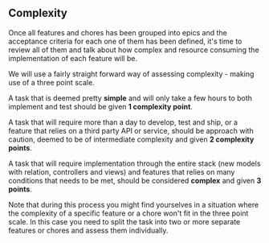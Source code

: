 ## Complexity

Once all features and chores has been grouped into epics and the acceptance criteria for each one of them has been defined, it's time to review all of them and talk about how complex and resource consuming the implementation of each feature will be.

We will use a fairly straight forward way of assessing complexity - making use of a three point scale.

A task that is deemed pretty **simple** and will only take a few hours to both implement and test should be given **1 complexity point**.

A task that will require more than a day to develop, test and ship, or a feature that relies on a third party API or service, should be approach with caution, deemed to be of intermediate complexity and given **2 complexity points**.

A task that will require implementation through the entire stack (new models with relation, controllers and views) and features that relies on many conditions that needs to be met, should be considered **complex** and given **3 points**.

Note that during this process you might find yourselves in a situation where the complexity of a specific feature or a chore won't fit in the three point scale. In this case you need to split the task into two or more separate features or chores and assess them individually.